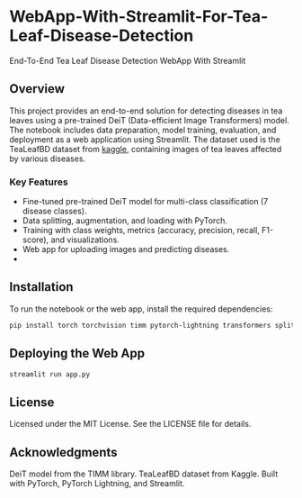 # WebApp-With-Streamlit-For-Tea-Leaf-Disease-Detection
End-To-End Tea Leaf Disease Detection WebApp With Streamlit


## Overview
This project provides an end-to-end solution for detecting diseases in tea leaves using a pre-trained DeiT (Data-efficient Image Transformers) model. The notebook includes data preparation, model training, evaluation, and deployment as a web application using Streamlit. The dataset used is the TeaLeafBD dataset from [kaggle](https://www.kaggle.com/datasets/bmshahriaalam/tealeafbd-tea-leaf-disease-detection), containing images of tea leaves affected by various diseases.

### Key Features
- Fine-tuned pre-trained DeiT model for multi-class classification (7 disease classes).
- Data splitting, augmentation, and loading with PyTorch.
- Training with class weights, metrics (accuracy, precision, recall, F1-score), and visualizations.
- Web app for uploading images and predicting diseases.
- 

## Installation
To run the notebook or the web app, install the required dependencies:

```bash
pip install torch torchvision timm pytorch-lightning transformers split-folders matplotlib seaborn scikit-learn streamlit
```
## Deploying the Web App
```bash
streamlit run app.py
```

## License
Licensed under the MIT License. See the LICENSE file for details.


## Acknowledgments
DeiT model from the TIMM library.
TeaLeafBD dataset from Kaggle.
Built with PyTorch, PyTorch Lightning, and Streamlit.
